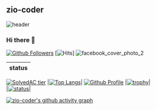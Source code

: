 ## zio-coder
![header](https://capsule-render.vercel.app/api?type=straight&color=gradient&height=300&section=header&text=zio-coder)
### Hi there :wave:
[![Github Followers](https://img.shields.io/github/followers/zio-coder?color=06d6a0&label=Github%20Followers&style=for-the-badge)](https://github.com/zio-coder?tab=followers)
[![Hits](https://hits.seeyoufarm.com/api/count/incr/badge.svg?url=https%3A%2F%2Fgithub.com%2Fzio-coder&count_bg=%2379C83D&title_bg=%23555555&icon=&icon_color=%23E7E7E7&title=hits&edge_flat=false)]
![facebook_cover_photo_2](https://user-images.githubusercontent.com/79557687/116770932-5268c380-aa82-11eb-9cc2-135fd905bc0f.png)
<!-- Table -->
|status|
|:--|
[![SolvedAC tier](http://mazassumnida.wtf/api/v2/generate_badge?boj=ziozio1201)](https://solved.ac/ziozio1201)
|[![Top Langs](https://github-readme-stats.vercel.app/api/top-langs/?username=zio-coder&layout=compact&hide=Visual%20Basic)](https://github.com/zio-coder)|
[![Github Profile](https://github-readme-stats.vercel.app/api?username=zio-coder&count_private=true&hide=contribs,prs&show_icons=true&theme=vue-dark)](https://github.com/zio-coder)
|[![trophy](https://github-profile-trophy.vercel.app/?username=zio-coder&theme=chalk&row=2&column=3)](https://github.com/zio-coder)|  
|[![status](https://github-readme-streak-stats.herokuapp.com/?user=zio-coder&)](#)|

[![zio-coder's github activity graph](https://activity-graph.herokuapp.com/graph?username=zio-coder&bg_color=d1ebff&color=9e4c98&line=2986ff&point=06d0cc&area=true&hide_border=true)](https://github.com/zio-coder/graph-maker)



